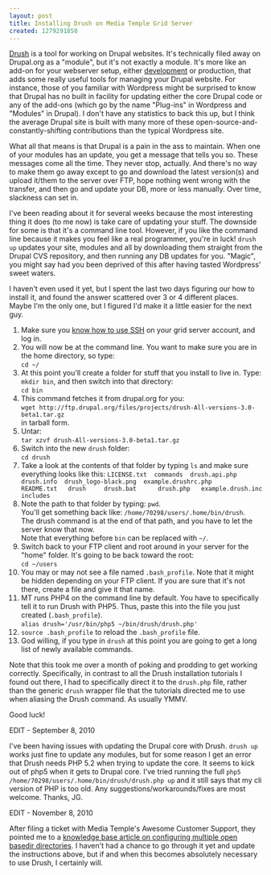 ```yaml
--- 
layout: post
title: Installing Drush on Media Temple Grid Server
created: 1279291850
---
```

<p><a href="http://drupal.org/project/drush">Drush</a> is a tool for working on Drupal websites.  It's technically filed away on Drupal.org as a "module", but it's not exactly a module.  It's more like an add-on for your webserver setup, either <a href="http://ignoredbydinosaurs.com/2010/01/newby-web-programmer-episode-1/">development</a> or production, that adds some really useful tools for managing your Drupal website.  For instance, those of you familiar with Wordpress might be surprised to know that Drupal has no built in facility for updating either the core Drupal code or any of the add-ons (which go by the name "Plug-ins" in Wordpress and "Modules" in Drupal).  I don't have any statistics to back this up, but I think the average Drupal site is built with many more of these open-source-and-constantly-shifting contributions than the typical Wordpress site.</p>  

<p><span class="highlight">What all that means is that Drupal is a pain in the ass to maintain</span>.  When one of your modules has an update, you get a message that tells you so.  These messages come all the time.  They never stop, actually.  And there's no way to make them go away except to go and download the latest version(s) and upload it/them to the server over FTP, hope nothing went wrong with the transfer, and then go and update your DB, more or less manually.  Over time, slackness can set in.</p>

<p>I've been reading about it for several weeks because the most interesting thing it does (to me now) is take care of updating your stuff.  The downside for some is that it's a command line tool.  However, if you like the command line because it makes you feel like a real programmer, you're in luck!  <code>drush up</code>  updates your site, modules and all by downloading them straight from the Drupal CVS repository, and then running any DB updates for you.  "Magic", you might say had you been deprived of this after having tasted Wordpress' sweet waters.</p>

<p>I haven't even used it yet, but I spent the last two days figuring our how to install it, and found the answer scattered over 3 or 4 different places.  Maybe I'm the only one, but I figured I'd make it a little easier for the next guy.</p>

<ol>
<li>Make sure you <a href="http://kb.mediatemple.net/questions/16/Connecting+via+SSH+to+your+(gs)+Grid-Service">know how to use SSH</a> on your grid server account, and log in.</li>
<li>You will now be at the command line.  You want to make sure you are in the home directory, so type:<br />
<code>cd ~/</code></li>
<li>At this point you'll create a folder for stuff that you install to live in.  Type:<br />
<code>mkdir bin</code>, and then switch into that directory:<br />
<code>cd bin</code></li>
<li>This command fetches it from drupal.org for you:<br />
<code>wget http://ftp.drupal.org/files/projects/drush-All-versions-3.0-beta1.tar.gz</code><br />
in tarball form.</li>
<li>Untar:<br />
<code>tar xzvf drush-All-versions-3.0-beta1.tar.gz</code></li>
<li>Switch into the new <code>drush</code> folder:<br />
<code>cd drush</code></li>
<li>Take a look at the contents of that folder by typing <code>ls</code> and make sure everything looks like this:
<code>LICENSE.txt  commands  drush.api.php  drush.info  drush_logo-black.png  example.drushrc.php
README.txt   drush     drush.bat      drush.php   example.drush.inc     includes
</code></li>
<li>Note the path to that folder by typing:
<code>pwd</code>.  <br />
You'll get something back like: <code>/home/70298/users/.home/bin/drush</code>.<br />
The drush command is at the end of that path, and you have to let the server know that now.<br />
Note that everything before <code>bin</code> can be replaced with <code>~/</code>.</li>
<li>Switch back to your FTP client and root around in your server for the "home" folder.  It's going to be back toward the root:<br /><code>cd ~/users</code></li>
<li>You may or may not see a file named <code>.bash_profile</code>.  Note that it might be hidden depending on your FTP client.  If you are sure that it's not there, create a file and give it that name.</li>
<li>MT runs PHP4 on the command line by default.  You have to specifically tell it to run Drush with PHP5.  Thus, paste this into the file you just created (<code>.bash_profile</code>).<br />
<code>alias drush='/usr/bin/php5 ~/bin/drush/drush.php'</code></li>
<li><code>source .bash_profile</code> to reload the <code>.bash_profile</code> file.</li>
<li>God willing, if you type in <code>drush</code> at this point you are going to get a long list of newly available commands.</li>

</ol>

<p>Note that this took me over a month of poking and prodding to get working correctly.  Specifically, in contrast to all the Drush installation tutorials I found out there, I had to specifically direct it to the <code>drush.php</code> file, rather than the generic <code>drush</code> wrapper file that the tutorials directed me to use when aliasing the Drush command.  As usually YMMV.</p>

<p>Good luck!</p>

<p>EDIT - September 8, 2010</p>

<p>I've been having issues with updating the Drupal core with Drush.  <code>drush up</code> works just fine to update any modules, but for some reason I get an error that Drush needs PHP 5.2 when trying to update the core.  It seems to kick out of php5 when it gets to Drupal core.  I've tried running the full <code>php5 /home/70298/users/.home/bin/drush/drush.php up</code> and it still says that my cli version of PHP is too old.  Any suggestions/workarounds/fixes are most welcome.  Thanks, JG.</p>

<p>EDIT - November 8, 2010</p>
<p>After filing a ticket with Media Temple's Awesome Customer Support, they pointed me to a <a href="http://wiki.mediatemple.net/w/GS:Allow_multiple_open_basedir_directories">knowledge base article on configuring multiple open basedir directories</a>.  I haven't had a chance to go through it yet and update the instructions above, but if and when this becomes absolutely necessary to use Drush, I certainly will.</p>
